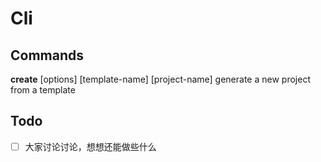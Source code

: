 # Cli

## Commands

  **create** [options] [template-name] [project-name]    generate a new project from a template

## Todo

- [ ] 大家讨论讨论，想想还能做些什么